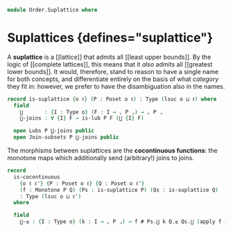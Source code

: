 <!--
```agda
open import 1Lab.Prelude using (_∘_)

open import Cat.Prelude

open import Data.Power

open import Meta.Idiom

open import Order.Diagram.Lub.Reasoning
open import Order.Instances.Pointwise
open import Order.Diagram.Lub.Subset
open import Order.Diagram.Lub
open import Order.Subposet
open import Order.Base hiding (pres-≤)

import Order.Reasoning as Pos
```
-->

```agda
module Order.Suplattice where
```

# Suplattices {defines="suplattice"}

A **suplattice** is a [[lattice]] that admits all [[least upper
bounds]]. By the logic of [[complete lattices]], this means that it
*also* admits all [[greatest lower bounds]]. It would, therefore, stand
to reason to have a single name for both concepts, and differentiate
entirely on the basis of what *category* they fit in: however, we prefer
to have the disambiguation also in the names.

```agda
record is-suplattice {o ℓ} (P : Poset o ℓ) : Type (lsuc o ⊔ ℓ) where
  field
    ⋃       : {I : Type o} (F : I → ⌞ P ⌟) → ⌞ P ⌟
    ⋃-joins : ∀ {I} F → is-lub P F (⋃ {I} F)

  open Lubs P ⋃-joins public
  open Join-subsets P ⋃-joins public
```

The morphisms between suplattices are the **cocontinuous functions**:
the monotone maps which additionally send (arbitrary!) joins to joins.

```agda
record
  is-cocontinuous
    {o ℓ ℓ'} {P : Poset o ℓ} {Q : Poset o ℓ'}
    (f : Monotone P Q) (Ps : is-suplattice P) (Qs : is-suplattice Q)
    : Type (lsuc o ⊔ ℓ')
  where
```

<!--
```agda
  private
    module Ps = is-suplattice Ps
    module Qs = is-suplattice Qs
    module Q = Poset Q

  open Monotone
```
-->

```agda
  field
    ⋃-≤ : {I : Type o} (k : I → ⌞ P ⌟) → f # Ps.⋃ k Q.≤ Qs.⋃ (apply f ∘ k)
```

<!--
```agda
  abstract
    pres-⋃ : {I : Type o} (F : I → ⌞ P ⌟) → f # Ps.⋃ F ≡ Qs.⋃ (apply f ∘ F)
    pres-⋃ k = Q.≤-antisym (⋃-≤ k) (Qs.⋃-universal _ λ i → f .pres-≤ (Ps.⋃-inj i))
```
-->
